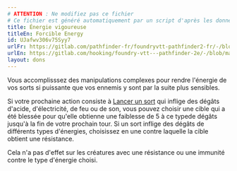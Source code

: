 ```yaml
---
# ATTENTION : Ne modifiez pas ce fichier
# Ce fichier est généré automatiquement par un script d'après les données du module Foundry VTT officiel et de sa traduction
title: Énergie vigoureuse
titleEn: Forcible Energy
id: UJafwv306v75Syy7
urlFr: https://gitlab.com/pathfinder-fr/foundryvtt-pathfinder2-fr/-/blob/master/data/feats/UJafwv306v75Syy7.htm
urlEn: https://gitlab.com/hooking/foundry-vtt---pathfinder-2e/-/blob/master/packs/data/feats.db/forcible-energy.json
layout: dons
---
```

Vous accomplisssez des manipulations complexes pour rendre l'énergie de vos sorts si puissante que vos ennemis y sont par la suite plus sensibles.

Si votre prochaine action consiste à [Lancer un sort](../actions/lancer-un-sort.html) qui inflige des dégâts d'acide, d'électricité, de feu ou de son, vous pouvez choisir une cible qui a été blessée pour qu'elle obtienne une faiblesse de 5 à ce typede dégâts jusqu'à la fin de votre prochain tour. Si un sort inflige des dégâts de différents types d'énergies, choisissez en une contre laquelle la cible obtient une résistance.

Cela n'a pas d'effet sur les créatures avec une résistance ou une immunité contre le type d'énergie choisi.
